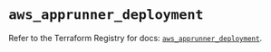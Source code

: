 # `aws_apprunner_deployment`

Refer to the Terraform Registry for docs: [`aws_apprunner_deployment`](https://registry.terraform.io/providers/hashicorp/aws/5.93.0/docs/resources/apprunner_deployment).
